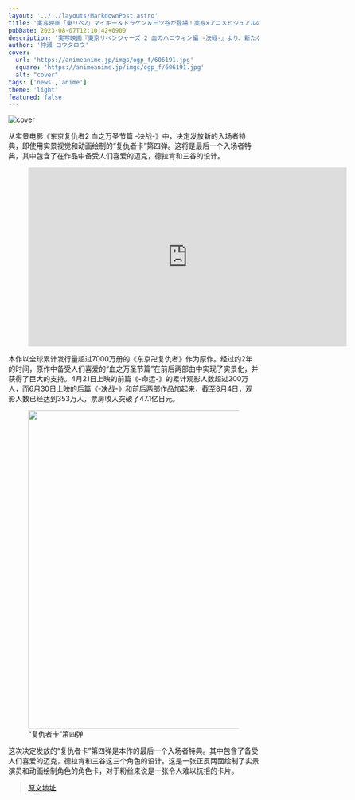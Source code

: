 ```yaml
---
layout: '../../layouts/MarkdownPost.astro'
title: '実写映画「東リベ2」マイキー＆ドラケン＆三ツ谷が登場！実写×アニメビジュアルの最後の入場者特典が発表'
pubDate: 2023-08-07T12:10:42+0900
description: '実写映画『東京リベンジャーズ 2 血のハロウィン編 -決戦-』より、新たな入場者特典として実写ビジュアルとアニメ描き下ろしビジュアルを使用した「“リベンジャーズカード”第四弾」の配布が決定した。'
author: '仲瀬 コウタロウ'
cover:
  url: 'https://animeanime.jp/imgs/ogp_f/606191.jpg'
  square: 'https://animeanime.jp/imgs/ogp_f/606191.jpg'
  alt: "cover"
tags: ['news','anime']
theme: 'light'
featured: false
---
```


![cover](https://animeanime.jp/imgs/ogp_f/606191.jpg)

<p>从实景电影《东京复仇者2 血之万圣节篇 -决战-》中，决定发放新的入场者特典，即使用实景视觉和动画绘制的“复仇者卡”第四弹。这将是最后一个入场者特典，其中包含了在作品中备受人们喜爱的迈克，德拉肯和三谷的设计。</p>
<figure class="ctms-editor-youtube"><iframe src="https://www.youtube.com/embed/7bmpBarUnxA?rel=0" width="640" height="360" max-width="100%" frameborder="0" allow="accelerometer; autoplay; encrypted-media; gyroscope; picture-in-picture" allowfullscreen=""></iframe></figure>
<p>本作以全球累计发行量超过7000万册的《东京卍复仇者》作为原作。经过约2年的时间，原作中备受人们喜爱的“血之万圣节篇”在前后两部曲中实现了实景化，并获得了巨大的支持。4月21日上映的前篇《-命运-》的累计观影人数超过200万人，而6月30日上映的后篇《-决战-》和前后两部作品加起来，截至8月4日，观影人数已经达到353万人，票房收入突破了47.1亿日元。</p>
<figure class="ctms-editor-image"><img src="https://animeanime.jp/imgs/zoom/606192.jpg" class="inline-article-image" width="640" height="640"><figcaption>“复仇者卡”第四弹</figcaption></figure>
<p>这次决定发放的“复仇者卡”第四弹是本作的最后一个入场者特典。其中包含了备受人们喜爱的迈克，德拉肯和三谷这三个角色的设计。这是一张正反两面绘制了实景演员和动画绘制角色的角色卡，对于粉丝来说是一张令人难以抗拒的卡片。</p>

>[原文地址](https://animeanime.jp/article/2023/08/07/79132.html)  